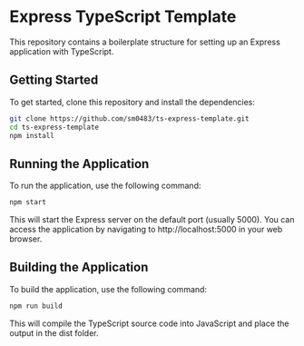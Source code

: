 # Express TypeScript Template

This repository contains a boilerplate structure for setting up an Express application with TypeScript.

## Getting Started

To get started, clone this repository and install the dependencies:

```sh
git clone https://github.com/sm0483/ts-express-template.git
cd ts-express-template
npm install
```

## Running the Application

To run the application, use the following command:

```sh
npm start
```

This will start the Express server on the default port (usually 5000). You can access the application by navigating to http://localhost:5000 in your web browser.

## Building the Application

To build the application, use the following command:

```sh
npm run build
```

This will compile the TypeScript source code into JavaScript and place the output in the dist folder.
